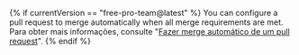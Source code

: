 {% if currentVersion == "free-pro-team@latest" %}
You can configure a pull request to merge automatically when all merge requirements are met. Para obter mais informações, consulte "[Fazer merge automático de um pull request](/github/collaborating-with-issues-and-pull-requests/automatically-merging-a-pull-request)".
{% endif %}